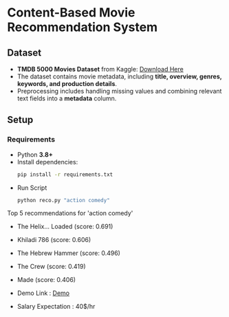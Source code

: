 # Content-Based Movie Recommendation System

## Dataset
- **TMDB 5000 Movies Dataset** from Kaggle: [Download Here](https://www.kaggle.com/datasets/tmdb/tmdb-movie-metadata)
- The dataset contains movie metadata, including **title, overview, genres, keywords, and production details**.
- Preprocessing includes handling missing values and combining relevant text fields into a **metadata** column.

## Setup

### Requirements
- Python **3.8+**
- Install dependencies:
  ```bash
  pip install -r requirements.txt

- Run Script
  ```bash
  python reco.py "action comedy"
  
Top 5 recommendations for 'action comedy'
- The Helix... Loaded (score: 0.691)
- Khiladi 786 (score: 0.606)
- The Hebrew Hammer (score: 0.496)
- The Crew (score: 0.419)
- Made (score: 0.406)

- Demo Link : [Demo](https://drive.google.com/file/d/1onnbQpxbI1_JWnyZyEg3QtxjKbf_FmSf/view?usp=sharing)

- Salary Expectation : 40$/hr 


